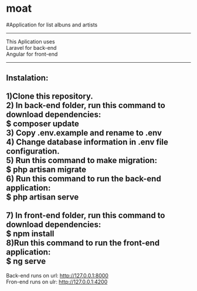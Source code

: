 # moat

#Application for list albuns and artists

-----------------------------------------------------------------------
This Aplication uses<br />
Laravel for back-end<br />
Angular for front-end<br />

-----------------------------------------------------------------------
Instalation:<br />
<br />
1)Clone this repository.<br />
2) In back-end folder, run this command to download dependencies:<br />
	$ composer update <br />
3)  Copy .env.example and rename to .env<br />
4)  Change database information in .env file configuration.<br />
5) Run this command to make migration:<br />
	$ php artisan migrate <br />
6) Run this command to run the back-end application:<br />
	$ php artisan serve <br />	
7) In front-end folder, run this command to download dependencies:<br />
	$ npm install<br />
8)Run this command to run the front-end application:<br />
	$ ng serve <br />
-----------------------------------------------------------------------
Back-end runs on url: http://127.0.0.1:8000<br />
Fron-end runs on ulr: http://127.0.0.1:4200<br />
